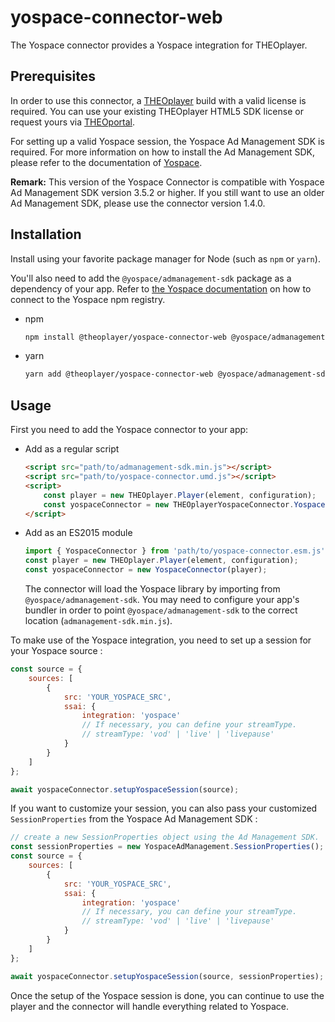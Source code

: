 # yospace-connector-web

The Yospace connector provides a Yospace integration for THEOplayer.

## Prerequisites

In order to use this connector, a [THEOplayer](https://www.npmjs.com/package/theoplayer) build with a valid license is required. You can use your existing THEOplayer HTML5 SDK license or request yours via [THEOportal](https://portal.theoplayer.com/).

For setting up a valid Yospace session, the Yospace Ad Management SDK is required. For more information on how to install the Ad Management SDK, please refer to the documentation of [Yospace](https://developer.yospace.com/).

**Remark:** This version of the Yospace Connector is compatible with Yospace Ad Management SDK version 3.5.2 or higher. If you still want to use an older Ad Management SDK, please use the connector version 1.4.0.

## Installation

Install using your favorite package manager for Node (such as `npm` or `yarn`).

You'll also need to add the `@yospace/admanagement-sdk` package as a dependency of your app.
Refer to [the Yospace documentation](https://developer.yospace.com/sdk-documentation/javascript/api/yosdk/latest/index.html) on how to connect to the Yospace npm registry.

-   npm

    ```bash
    npm install @theoplayer/yospace-connector-web @yospace/admanagement-sdk
    ```

-   yarn

    ```bash
    yarn add @theoplayer/yospace-connector-web @yospace/admanagement-sdk
    ```

## Usage

First you need to add the Yospace connector to your app:

-   Add as a regular script

    ```html
    <script src="path/to/admanagement-sdk.min.js"></script>
    <script src="path/to/yospace-connector.umd.js"></script>
    <script>
        const player = new THEOplayer.Player(element, configuration);
        const yospaceConnector = new THEOplayerYospaceConnector.YospaceConnector(player);
    </script>
    ```

-   Add as an ES2015 module

    ```javascript
    import { YospaceConnector } from 'path/to/yospace-connector.esm.js';
    const player = new THEOplayer.Player(element, configuration);
    const yospaceConnector = new YospaceConnector(player);
    ```

    The connector will load the Yospace library by importing from `@yospace/admanagement-sdk`.
    You may need to configure your app's bundler in order to point `@yospace/admanagement-sdk`
    to the correct location (`admanagement-sdk.min.js`).

To make use of the Yospace integration, you need to set up a session for your Yospace source :

```javascript
const source = {
    sources: [
        {
            src: 'YOUR_YOSPACE_SRC',
            ssai: {
                integration: 'yospace'
                // If necessary, you can define your streamType.
                // streamType: 'vod' | 'live' | 'livepause'
            }
        }
    ]
};

await yospaceConnector.setupYospaceSession(source);
```

If you want to customize your session, you can also pass your customized `SessionProperties` from the Yospace Ad Management SDK :

```javascript
// create a new SessionProperties object using the Ad Management SDK.
const sessionProperties = new YospaceAdManagement.SessionProperties();
const source = {
    sources: [
        {
            src: 'YOUR_YOSPACE_SRC',
            ssai: {
                integration: 'yospace'
                // If necessary, you can define your streamType.
                // streamType: 'vod' | 'live' | 'livepause'
            }
        }
    ]
};

await yospaceConnector.setupYospaceSession(source, sessionProperties);
```

Once the setup of the Yospace session is done, you can continue to use the player and the connector will handle everything related to Yospace.
